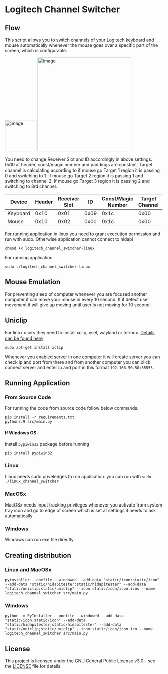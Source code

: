 # Logitech Channel Switcher
## Flow
This script allows you to switch channels of your Logitech keyboard and mouse automatically whenever the mouse goes over a specific part of the screen, which is configurable.

<img width="100" alt="image" src="https://user-images.githubusercontent.com/9367348/225811049-dd1e2950-fe20-44ce-98fc-4b6675b76e02.png">
<img width="300" alt="image" src="https://user-images.githubusercontent.com/9367348/225811535-97c6bf67-befe-42d8-ab6d-956b3ef1824f.png">

You need to change Receiver Slot and ID accordingly in above settings. 0x10 at header, const/magic number and paddings are constant. Target channel is calculating according to if mouse go Target 1 region it is passing 0 and switching to 1. if mouse go Target 2 region it is passing 1 and switching to channel 2. If mouse go Target 3 region it is passing 2 and switching to 3rd channel.

| Device   | Header | Receiver Slot | ID | Const/Magic Number | Target Channel | Padding | Padding |
|----------|--------|---------------|----|-------------------|----------------|---------|---------|
| Keyboard | 0x10   | 0x01          | 0x09 | 0x1c              | 0x00           | 0x00    | 0x00    |
| Mouse    | 0x10   | 0x02          | 0x0c | 0x1c              | 0x00           | 0x00    | 0x00    |

For running application in linux you need to grant execution permission and run with sudo. Otherwise application cannot connect to hidapi

```
chmod +x logitech_channel_switcher-linux
```

For running application
```
sudo ./logitech_channel_switcher-linux
```
## Mouse Emulation
For preventing sleep of computer whenever you are focused another computer it can move your mouse in every 10 second. If it detect user movement it will give up moving until user is not moving for 10 second.

## Uniclip

For linux users they need to install xclip, xsel, wayland or termux. [Details can be found here](https://github.com/quackduck/uniclip/blob/master/uniclip.go#L323)

```
sudo apt-get install xclip
```

Whenever you enabled server in one computer it will create server you can check ip and port from there and from another computer you can click connect server and enter ip and port in this format `192.168.50.50:55555`.

## Running Application
### From Source Code
For running the code from source code follow below commands.

```
pip install -r requirements.txt
python3.9 src/main.py
```
#### If Windows OS
Install `pypiwin32` package before running
```
pip install pypiwin32
```
### Linux 
Linux needs sudo priveledges to run application. you can run with `sudo ./linux_channel_switcher` 
### MacOSx 
MacOSx needs input tracking privileges whenever you activate from system tray icon and go to edge of screen which is set at settings it needs to ask automatically
### Windows
Windows can run exe file directly
## Creating distribution

### Linux and MacOSx
```
pyinstaller --onefile --windowed --add-data "static/icon:static/icon" --add-data "static/hidapitester:static/hidapitester" --add-data "static/uniclip:static/uniclip" --icon static/icon/icon.icns --name logitech_channel_switcher src/main.py
```

### Windows
```
python -m PyInstaller --onefile --windowed --add-data "static/icon;static/icon" --add-data "static/hidapitester;static/hidapitester" --add-data "static/uniclip;static/uniclip" --icon static/icon/icon.ico --name logitech_channel_switcher src/main.py
```
## License

This project is licensed under the GNU General Public License v3.0 - see the [LICENSE](LICENSE) file for details.
